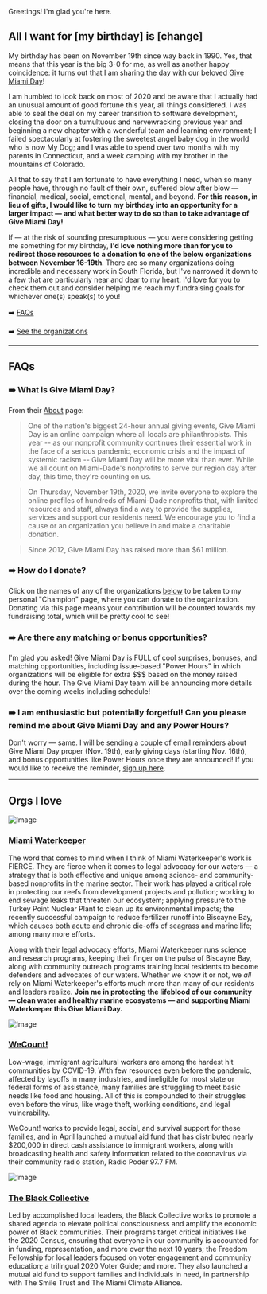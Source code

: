 Greetings! I'm glad you're here.

## All I want for [my birthday] is [change]

My birthday has been on November 19th since way back in 1990. Yes, that means that this year is the big 3-0 for me, as well as another happy coincidence: it turns out that I am sharing the day with our beloved [Give Miami Day](https://www.givemiamiday.org/)!

I am humbled to look back on most of 2020 and be aware that I actually had an unusual amount of good fortune this year, all things considered. I was able to seal the deal on my career transition to software development, closing the door on a tumultuous and nervewracking previous year and beginning a new chapter with a wonderful team and learning environment; I failed spectacularly at fostering the sweetest angel baby dog in the world who is now My Dog; and I was able to spend over two months with my parents in Connecticut, and a week camping with my brother in the mountains of Colorado.

All that to say that I am fortunate to have everything I need, when so many people have, through no fault of their own, suffered blow after blow — financial, medical, social, emotional, mental, and beyond. **For this reason, in lieu of gifts, I would like to turn my birthday into an opportunity for a larger impact — and what better way to do so than to take advantage of Give Miami Day!**

If — at the risk of sounding presumptuous — you were considering getting me something for my birthday, **I'd love nothing more than for you to redirect those resources to a donation to one of the below organizations between November 16-19th**. There are so many organizations doing incredible and necessary work in South Florida, but I've narrowed it down to a few that are particularly near and dear to my heart. I'd love for you to check them out and consider helping me reach my fundraising goals for whichever one(s) speak(s) to you!

➡️ [FAQs](#faqs)

➡️ [See the organizations](#orgs-i-love)

---

## FAQs

### ➡️ What is Give Miami Day?

From their [About](https://www.givemiamiday.org/about) page:
> One of the nation's biggest 24-hour annual giving events, Give Miami Day is an online campaign where all locals are philanthropists. This year -- as our nonprofit community continues their essential work in the face of a serious pandemic, economic crisis and the impact of systemic racism -- Give Miami Day will be more vital than ever. While we all count on Miami-Dade's nonprofits to serve our region day after day, this time, they're counting on us. 

> On Thursday, November 19th, 2020, we invite everyone to explore the online profiles of hundreds of Miami-Dade nonprofits that, with limited resources and staff, always find a way to provide the supplies, services and support our residents need. We encourage you to find a cause or an organization you believe in and make a charitable donation.

> Since 2012, Give Miami Day has raised more than $61 million.

### ➡️ How do I donate?

Click on the names of any of the organizations [below](#orgs-i-love) to be taken to my personal "Champion" page, where you can donate to the organization. Donating via this page means your contribution will be counted towards my fundraising total, which will be pretty cool to see!

### ➡️ Are there any matching or bonus opportunities?

I'm glad you asked! Give Miami Day is FULL of cool surprises, bonuses, and matching opportunities, including issue-based "Power Hours" in which organizations will be eligible for extra $$$ based on the money raised during the hour. The Give Miami Day team will be announcing more details over the coming weeks including schedule!

### ➡️ I am enthusiastic but potentially forgetful! Can you please remind me about Give Miami Day and any Power Hours?

Don't worry — same. I will be sending a couple of email reminders about Give Miami Day proper (Nov. 19th), early giving days (starting Nov. 16th), and bonus opportunities like Power Hours once they are announced! If you would like to receive the reminder, [sign up here](https://forms.gle/hrq7YjmKUWU32ow29).

---

## Orgs I love

![Image](https://pbs.twimg.com/profile_images/762430516549169153/lZcKigih_400x400.jpg)

### [Miami Waterkeeper](https://www.givemiamiday.org/rebecca-mwk)

The word that comes to mind when I think of Miami Waterkeeper's work is FIERCE. They are fierce when it comes to legal advocacy for our waters — a strategy that is both effective and unique among science- and community-based nonprofits in the marine sector. Their work has played a critical role in protecting our reefs from development projects and pollution; working to end sewage leaks that threaten our ecosystem; applying pressure to the Turkey Point Nuclear Plant to clean up its environmental impacts; the recently successful campaign to reduce fertilizer runoff into Biscayne Bay, which causes both acute and chronic die-offs of seagrass and marine life; among many more efforts.

Along with their legal advocacy efforts, Miami Waterkeeper runs science and research programs, keeping their finger on the pulse of Biscayne Bay, along with community outreach programs training local residents to become defenders and advocates of our waters. Whether we know it or not, we *all* rely on Miami Waterkeeper's efforts much more than many of our residents and leaders realize. **Join me in protecting the lifeblood of our community — clean water and healthy marine ecosystems — and supporting Miami Waterkeeper this Give Miami Day.**

![Image](https://pbs.twimg.com/profile_images/1175393336980660225/O0TMqHzE_400x400.jpg)

### [WeCount!](https://www.givemiamiday.org/rebecca-wc)

Low-wage, immigrant agricultural workers are among the hardest hit communities by COVID-19. With few resources even before the pandemic, affected by layoffs in many industries, and ineligible for most state or federal forms of assistance, many families are struggling to meet basic needs like food and housing. All of this is compounded to their struggles even before the virus, like wage theft, working conditions, and legal vulnerability. 

WeCount! works to provide legal, social, and survival support for these families, and in April launched a mutual aid fund that has distributed nearly $200,000 in direct cash assistance to immigrant workers, along with broadcasting health and safety information related to the coronavirus via their community radio station, Radio Poder 97.7 FM.

![Image](https://pbs.twimg.com/profile_images/1182741031114149891/DVPRvBNO_400x400.jpg)

### [The Black Collective](https://www.givemiamiday.org/rebecca-tbc)

Led by accomplished local leaders, the Black Collective works to promote a shared agenda to elevate political consciousness and amplify the economic power of Black communities. Their programs target critical initiatives like the 2020 Census, ensuring that everyone in our community is accounted for in funding, representation, and more over the next 10 years; the Freedom Fellowship for local leaders focused on voter engagement and community education; a trilingual 2020 Voter Guide; and more. They also launched a mutual aid fund to support families and individuals in need, in partnership with The Smile Trust and The Miami Climate Alliance.


